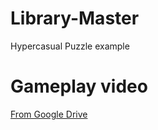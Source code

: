 # Library-Master
Hypercasual Puzzle example

# Gameplay video

[From Google Drive](https://drive.google.com/file/d/1R6uS1bsN0hP17oXtfZt9t1N55IwlwQ9G/view?usp=sharing)
